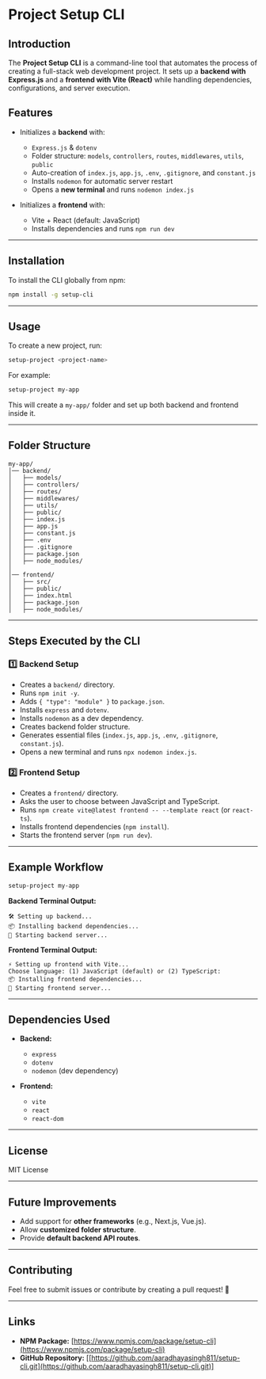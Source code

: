 # Project Setup CLI

## Introduction
The **Project Setup CLI** is a command-line tool that automates the process of creating a full-stack web development project. It sets up a **backend with Express.js** and a **frontend with Vite (React)** while handling dependencies, configurations, and server execution.

## Features
- Initializes a **backend** with:
  - `Express.js` & `dotenv`
  - Folder structure: `models`, `controllers`, `routes`, `middlewares`, `utils`, `public`
  - Auto-creation of `index.js`, `app.js`, `.env`, `.gitignore`, and `constant.js`
  - Installs `nodemon` for automatic server restart
  - Opens a **new terminal** and runs `nodemon index.js`

- Initializes a **frontend** with:
  - Vite + React (default: JavaScript)
  - Installs dependencies and runs `npm run dev`

---

## Installation
To install the CLI globally from npm:
```sh
npm install -g setup-cli
```

---

## Usage
To create a new project, run:
```sh
setup-project <project-name>
```

For example:
```sh
setup-project my-app
```
This will create a `my-app/` folder and set up both backend and frontend inside it.

---

## Folder Structure
```
my-app/
│── backend/
│   ├── models/
│   ├── controllers/
│   ├── routes/
│   ├── middlewares/
│   ├── utils/
│   ├── public/
│   ├── index.js
│   ├── app.js
│   ├── constant.js
│   ├── .env
│   ├── .gitignore
│   ├── package.json
│   ├── node_modules/
│
│── frontend/
│   ├── src/
│   ├── public/
│   ├── index.html
│   ├── package.json
│   ├── node_modules/
```

---

## Steps Executed by the CLI
### 1️⃣ **Backend Setup**
- Creates a `backend/` directory.
- Runs `npm init -y`.
- Adds `{ "type": "module" }` to `package.json`.
- Installs `express` and `dotenv`.
- Installs `nodemon` as a dev dependency.
- Creates backend folder structure.
- Generates essential files (`index.js`, `app.js`, `.env`, `.gitignore`, `constant.js`).
- Opens a new terminal and runs `npx nodemon index.js`.

### 2️⃣ **Frontend Setup**
- Creates a `frontend/` directory.
- Asks the user to choose between JavaScript and TypeScript.
- Runs `npm create vite@latest frontend -- --template react` (or `react-ts`).
- Installs frontend dependencies (`npm install`).
- Starts the frontend server (`npm run dev`).

---

## Example Workflow
```sh
setup-project my-app
```
**Backend Terminal Output:**
```
🛠 Setting up backend...
📦 Installing backend dependencies...
🚀 Starting backend server...
```

**Frontend Terminal Output:**
```
⚡ Setting up frontend with Vite...
Choose language: (1) JavaScript (default) or (2) TypeScript:
📦 Installing frontend dependencies...
🚀 Starting frontend server...
```

---

## Dependencies Used
- **Backend:**
  - `express`
  - `dotenv`
  - `nodemon` (dev dependency)

- **Frontend:**
  - `vite`
  - `react`
  - `react-dom`

---

## License
MIT License

---

## Future Improvements
- Add support for **other frameworks** (e.g., Next.js, Vue.js).
- Allow **customized folder structure**.
- Provide **default backend API routes**.

---

## Contributing
Feel free to submit issues or contribute by creating a pull request! 🚀

---

## Links
- **NPM Package:** [https://www.npmjs.com/package/setup-cli](https://www.npmjs.com/package/setup-cli)
- **GitHub Repository:** [[https://github.com/aaradhayasingh811/setup-cli.git](https://github.com/aaradhayasingh811/setup-cli.git)]


